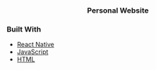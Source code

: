   <h3 align="center">Personal Website</h3>
  


### Built With

* [React Native](https://reactnative.dev/)
* [JavaScript](https://www.javascript.com/)
* [HTML](https://html.spec.whatwg.org/)
